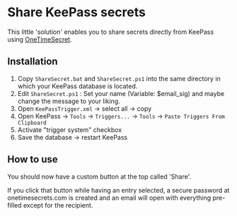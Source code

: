 # Share KeePass secrets

This little 'solution' enables you to share secrets directly from KeePass using [OneTimeSecret](https://onetimesecret.com).

## Installation

1. Copy `ShareSecret.bat` and  `ShareSecret.ps1` into the same directory in which your KeePass database is located.
2. Edit `ShareSecret.ps1` : Set your name (Variable: $email_sig) and maybe change the message to your liking.
3. Open `KeePassTrigger.xml` -> select all -> copy
4. Open KeePass -> `Tools` -> `Triggers...` -> `Tools` -> `Paste Triggers From Clipboard`
5. Activate "trigger system" checkbox
6. Save the database -> restart KeePass

## How to use

You should now have a custom button at the top called 'Share'. 

If you click that button while having an entry selected, a secure password at onetimesecrets.com is created and an email will open with everything pre-filled except for the recipient. 
